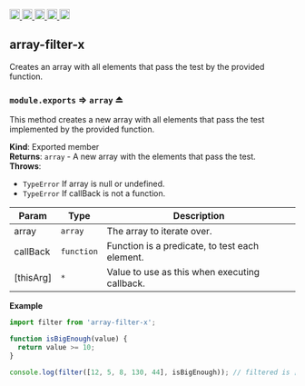 <a href="https://travis-ci.org/Xotic750/array-filter-x"
  title="Travis status">
<img
  src="https://travis-ci.org/Xotic750/array-filter-x.svg?branch=master"
  alt="Travis status" height="18">
</a>
<a href="https://david-dm.org/Xotic750/array-filter-x"
  title="Dependency status">
<img src="https://david-dm.org/Xotic750/array-filter-x/status.svg"
  alt="Dependency status" height="18"/>
</a>
<a
  href="https://david-dm.org/Xotic750/array-filter-x?type=dev"
  title="devDependency status">
<img src="https://david-dm.org/Xotic750/array-filter-x/dev-status.svg"
  alt="devDependency status" height="18"/>
</a>
<a href="https://badge.fury.io/js/array-filter-x"
  title="npm version">
<img src="https://badge.fury.io/js/array-filter-x.svg"
  alt="npm version" height="18">
</a>
<a href="https://www.jsdelivr.com/package/npm/array-filter-x"
  title="jsDelivr hits">
<img src="https://data.jsdelivr.com/v1/package/npm/array-filter-x/badge?style=rounded"
  alt="jsDelivr hits" height="18">
</a>

<a name="module_array-filter-x"></a>

## array-filter-x

Creates an array with all elements that pass the test by the provided function.

<a name="exp_module_array-filter-x--module.exports"></a>

### `module.exports` ⇒ <code>array</code> ⏏

This method creates a new array with all elements that pass the test
implemented by the provided function.

**Kind**: Exported member  
**Returns**: <code>array</code> - A new array with the elements that pass the test.  
**Throws**:

- <code>TypeError</code> If array is null or undefined.
- <code>TypeError</code> If callBack is not a function.

| Param     | Type                  | Description                                    |
| --------- | --------------------- | ---------------------------------------------- |
| array     | <code>array</code>    | The array to iterate over.                     |
| callBack  | <code>function</code> | Function is a predicate, to test each element. |
| [thisArg] | <code>\*</code>       | Value to use as this when executing callback.  |

**Example**

```js
import filter from 'array-filter-x';

function isBigEnough(value) {
  return value >= 10;
}

console.log(filter([12, 5, 8, 130, 44], isBigEnough)); // filtered is [12, 130, 44]
```
